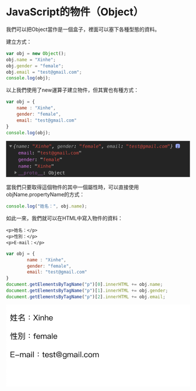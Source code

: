 # JavaScript的物件（Object）

我們可以把Object當作是一個盒子，裡面可以塞下各種型態的資料。

建立方式：

```javascript
var obj = new Object();
obj.name = "Xinhe";
obj.gender = "female";
obj.email = "test@gmail.com";
console.log(obj);
```

以上我們使用了new運算子建立物件，但其實也有種方式：

```javascript
var obj = {
    name : "Xinhe",
    gender: "female",
    email: "test@gmail.com"
}
console.log(obj);
```

![](../.gitbook/assets/image%20%2811%29.png)

當我們只要取得這個物件的其中一個屬性時，可以直接使用objName.propertyName的方式：

```javascript
console.log("姓名：", obj.name);
```

如此一來，我們就可以在HTML中寫入物件的資料：

```markup
<p>姓名：</p>
<p>性別：</p>
<p>E-mail：</p>
```

```javascript
var obj = {  
        name : "Xinhe",   
        gender: "female",   
        email: "test@gmail.com"
}
document.getElementsByTagName("p")[0].innerHTML += obj.name;
document.getElementsByTagName("p")[1].innerHTML += obj.gender;
document.getElementsByTagName("p")[2].innerHTML += obj.email;
```

![](../.gitbook/assets/image%20%288%29.png)




